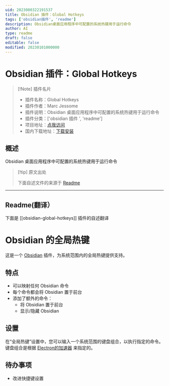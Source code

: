 ```yaml
---
uid: 2023080322191537
title: Obsidian 插件：Global Hotkeys
tags: ['obsidian插件', 'readme']
description: Obsidian桌面应用程序中可配置的系统热键用于运行命令
author: AI
type: readme
draft: false
editable: false
modified: 20230101000000
---
```


# Obsidian 插件：Global Hotkeys

> [!Note] 插件名片
> - 插件名称：Global Hotkeys
> - 插件作者：Marc Jessome
> - 插件说明：Obsidian 桌面应用程序中可配置的系统热键用于运行命令
> - 插件分类：['obsidian 插件 ', 'readme']
> - 项目地址：[点我访问](https://github.com/mjessome/obsidian-global-hotkeys)
> - 国内下载地址：[下载安装](https://pkmer.cn/products/plugin/pluginMarket/?obsidian-global-hotkeys)

## 概述

Obsidian 桌面应用程序中可配置的系统热键用于运行命令

> [!tip] 原文出处
>
>下面自述文件的来源于 [Readme](https://ghproxy.net/https://raw.githubusercontent.com/mjessome/obsidian-global-hotkeys/main/README.md)

---

## Readme(翻译）

下面是 [[obsidian-global-hotkeys]] 插件的自述翻译

# Obsidian 的全局热键

这是一个 [Obsidian](https://obsidian.md) 插件，为系统范围内的全局热键提供支持。

## 特点

- 可以映射任何 Obsidian 命令
- 每个命令都会将 Obsidian 置于前台
- 添加了额外的命令：
  - 将 Obsidian 置于前台
  - 显示/隐藏 Obsidian

## 设置

在“全局热键”设置中，您可以输入一个系统范围的键盘组合，以执行指定的命令。键盘组合是根据 [Electron的加速器](https://www.electronjs.org/docs/api/accelerator) 来指定的。

## 待办事项

- 改进快捷键设置



